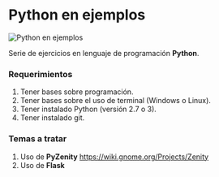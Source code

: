 # Python en ejemplos

![Python en ejemplos](https://2.bp.blogspot.com/-hxGG5kiOYVU/Toe7sC1UvQI/AAAAAAAAABk/eBKfJN5fZoo/s1600/codemonk2.jpg "Python en ejemplos")

Serie de ejercicios en lenguaje de programación **Python**.


### Requerimientos

1. Tener bases sobre programación.
2. Tener bases sobre el uso de terminal (Windows o Linux).
3. Tener instalado Python (versión 2.7 o 3).
4. Tener instalado git.


### Temas a tratar

1. Uso de **PyZenity** https://wiki.gnome.org/Projects/Zenity
2. Uso de **Flask** 
